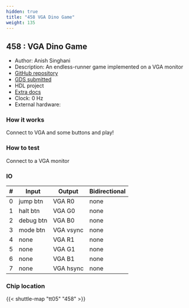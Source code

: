 ```yaml
---
hidden: true
title: "458 VGA Dino Game"
weight: 135
---
```


## 458 : VGA Dino Game

* Author: Anish Singhani
* Description: An endless-runner game implemented on a VGA monitor
* [GitHub repository](https://github.com/asinghani/dinogame-tt05)
* [GDS submitted](https://github.com/asinghani/dinogame-tt05/actions/runs/6753545892)
* HDL project
* [Extra docs]()
* Clock: 0 Hz
* External hardware: 



### How it works

Connect to VGA and some buttons and play!


### How to test

Connect to a VGA monitor


### IO

| # | Input        | Output       | Bidirectional      |
|---|--------------|--------------| -------------------|
| 0 | jump btn  | VGA R0 | none |
| 1 | halt btn  | VGA G0 | none |
| 2 | debug btn  | VGA B0 | none |
| 3 | mode btn  | VGA vsync | none |
| 4 | none  | VGA R1 | none |
| 5 | none  | VGA G1 | none |
| 6 | none  | VGA B1 | none |
| 7 | none  | VGA hsync | none |

### Chip location

{{< shuttle-map "tt05" "458" >}}
